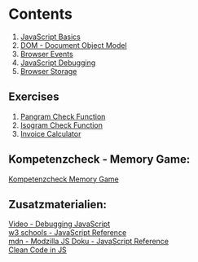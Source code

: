 # Contents

1. [JavaScript Basics](js_basics.md)
2. [DOM - Document Object Model](js_dom.md)
3. [Browser Events](js_events.md)
4. [JavaScript Debugging](js_debugging.md)
5. [Browser Storage](js_browser_storage.md)

## Exercises
1. [Pangram Check Function](javascript_1_uebung_1.md)
2. [Isogram Check Function](javascript_1_uebung_2.md)
3. [Invoice Calculator](https://scrimba.com/learn/learnjavascript/module-3-final-solo-project-invoice-creator-cVbPpRhD)

## Kompetenzcheck - Memory Game:
[Kompetenzcheck Memory Game](javascript_1_kompetenzcheck.md)

## Zusatzmaterialien:
[Video - Debugging JavaScript](https://www.youtube.com/watch?v=H0XScE08hy8)\
[w3 schools - JavaScript Reference](https://www.w3schools.com/js/default.asp)\
[mdn - Modzilla JS Doku - JavaScript Reference](https://developer.mozilla.org/en-US/docs/Web/JavaScript)\
[Clean Code in JS](https://github.com/ryanmcdermott/clean-code-javascript)

